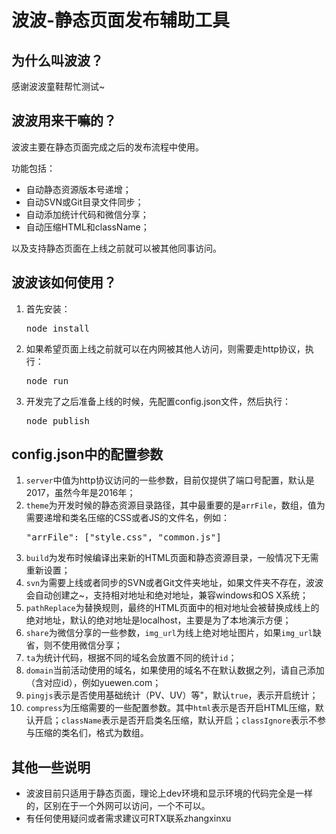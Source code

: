波波-静态页面发布辅助工具
======================

为什么叫波波？
------------------
感谢波波童鞋帮忙测试~

波波用来干嘛的？
--------------------
波波主要在静态页面完成之后的发布流程中使用。

功能包括：

* 自动静态资源版本号递增；
* 自动SVN或Git目录文件同步；
* 自动添加统计代码和微信分享；
* 自动压缩HTML和className；

以及支持静态页面在上线之前就可以被其他同事访问。

波波该如何使用？
-----------------
1. 首先安装：
   <pre>node install</pre>
2. 如果希望页面上线之前就可以在内网被其他人访问，则需要走http协议，执行：
	<pre>node run</pre>
3. 开发完了之后准备上线的时候，先配置config.json文件，然后执行：
	<pre>node publish</pre>

config.json中的配置参数
--------------------
1. <code>server</code>中值为http协议访问的一些参数，目前仅提供了端口号配置，默认是2017，虽然今年是2016年；
2. <code>theme</code>为开发时候的静态资源目录路径，其中最重要的是<code>arrFile</code>，数组，值为需要递增和类名压缩的CSS或者JS的文件名，例如：
	<pre>"arrFile": ["style.css", "common.js"]</pre>
3. <code>build</code>为发布时候编译出来新的HTML页面和静态资源目录，一般情况下无需重新设置；
4. <code>svn</code>为需要上线或者同步的SVN或者Git文件夹地址，如果文件夹不存在，波波会自动创建之~，支持相对地址和绝对地址，兼容windows和OS X系统；
5. <code>pathReplace</code>为替换规则，最终的HTML页面中的相对地址会被替换成线上的绝对地址，默认的绝对地址是localhost，主要是为了本地演示方便；
6. <code>share</code>为微信分享的一些参数，<code>img_url</code>为线上绝对地址图片，如果<code>img_url</code>缺省，则不使用微信分享；
7. <code>ta</code>为统计代码，根据不同的域名会放置不同的统计<code>id</code>；
8. <code>domain</code>当前活动使用的域名，如果使用的域名不在默认数据之列，请自己添加（含对应id），例如yuewen.com；
9. <code>pingjs</code>表示是否使用基础统计（PV、UV）等"，默认<code>true</code>，表示开启统计；
10. <code>compress</code>为压缩需要的一些配置参数。其中<code>html</code>表示是否开启HTML压缩，默认开启；<code>className</code>表示是否开启类名压缩，默认开启；<code>classIgnore</code>表示不参与压缩的类名们，格式为数组。

其他一些说明
------------------

* 波波目前只适用于静态页面，理论上dev环境和显示环境的代码完全是一样的，区别在于一个外网可以访问，一个不可以。
* 有任何使用疑问或者需求建议可RTX联系zhangxinxu
